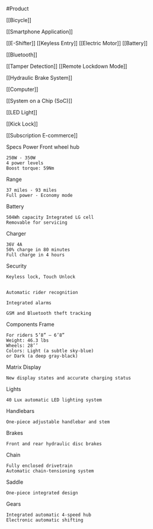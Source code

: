 #Product



[[Bicycle]]

[[Smartphone Application]]

[[E-Shifter]]
[[Keyless Entry]]
[[Electric Motor]]
[[Battery]]

[[Bluetooth]]

[[Tamper Detection]]
[[Remote Lockdown Mode]]

[[Hydraulic Brake System]]

[[Computer]]

[[System on a Chip (SoC)]]

[[LED Light]]

[[Kick Lock]]

[[Subscription E-commerce]]




Specs
Power
Front wheel hub

    250W - 350W
    4 power levels
    Boost torque: 59Nm

Range

    37 miles - 93 miles
    Full power - Economy mode

Battery

    504Wh capacity Integrated LG cell
    Removable for servicing

Charger

    36V 4A
    50% charge in 80 minutes
    Full charge in 4 hours

Security

    Keyless lock, Touch Unlock
     

    Automatic rider recognition

    Integrated alarms

    GSM and Bluetooth theft tracking

Components
Frame

    For riders 5’8” – 6’8”
    Weight: 46.3 lbs
    Wheels: 28’’
    Colors: Light (a subtle sky-blue) 
    or Dark (a deep gray-black)

Matrix Display

    New display states and accurate charging status

Lights

    40 Lux automatic LED lighting system

Handlebars

    One-piece adjustable handlebar and stem

Brakes

    Front and rear hydraulic disc brakes

Chain

    Fully enclosed drivetrain
    Automatic chain-tensioning system

Saddle

    One-piece integrated design

Gears

    Integrated automatic 4-speed hub
    Electronic automatic shifting

